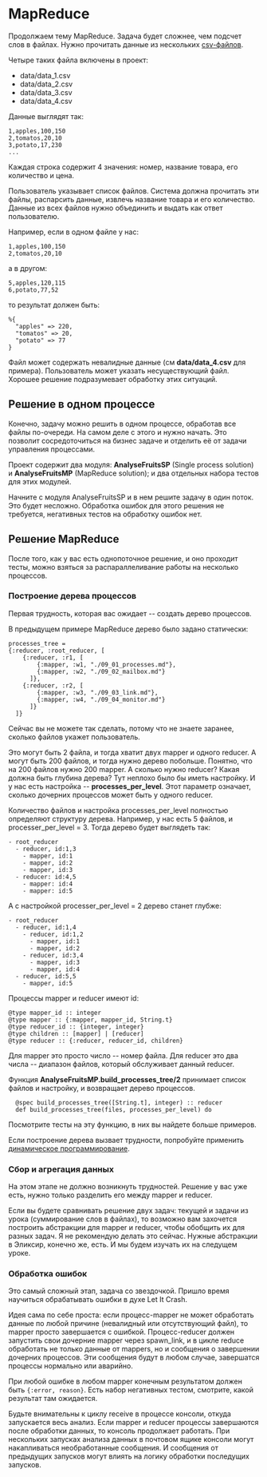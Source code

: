 # MapReduce

Продолжаем тему MapReduce. Задача будет сложнее, чем подсчет слов в файлах. Нужно прочитать данные из нескольких [csv-файлов](https://ru.wikipedia.org/wiki/CSV).

Четыре таких файла включены в проект:
- data/data_1.csv
- data/data_2.csv
- data/data_3.csv
- data/data_4.csv

Данные выглядят так:
```
1,apples,100,150
2,tomatos,20,10
3,potato,17,230
...
```

Каждая строка содержит 4 значения: номер, название товара, его количество и цена.

Пользователь указывает список файлов. Система должна прочитать эти файлы, распарсить данные, извлечь название товара и его количество. Данные из всех файлов нужно объединить и выдать как ответ пользователю.

Например, если в одном файле у нас:

```
1,apples,100,150
2,tomatos,20,10
```

а в другом:

```
5,apples,120,115
6,potato,77,52
```

то результат должен быть:

```
%{
  "apples" => 220,
  "tomatos" => 20,
  "potato" => 77
}
```

Файл может содержать невалидные данные (см **data/data_4.csv** для примера). Пользователь может указать несуществующий файл. Хорошее решение подразумевает обработку этих ситуаций.


## Решение в одном процессе

Конечно, задачу можно решить в одном процессе, обработав все файлы по-очереди. На самом деле с этого и нужно начать. Это позволит сосредоточиться на бизнес задаче и отделить её от задачи управления процессами.

Проект содержит два модуля: **AnalyseFruitsSP** (Single process solution) и **AnalyseFruitsMP** (MapReduce solution); и два отдельных набора тестов для этих модулей.

Начните с модуля AnalyseFruitsSP и в нем решите задачу в один поток. Это будет несложно. Обработка ошибок для этого решения не требуется, негативных тестов на обработку ошибок нет.


## Решение MapReduce

После того, как у вас есть однопоточное решение, и оно проходит тесты, можно взяться за распараллеливание работы на несколько процессов.


### Построение дерева процессов

Первая трудность, которая вас ожидает -- создать дерево процессов.

В предыдущем примере MapReduce дерево было задано статически:

```
processes_tree = 
{:reducer, :root_reducer, [
    {:reducer, :r1, [
        {:mapper, :w1, "./09_01_processes.md"},
        {:mapper, :w2, "./09_02_mailbox.md"}
      ]},
    {:reducer, :r2, [
        {:mapper, :w3, "./09_03_link.md"},
        {:mapper, :w4, "./09_04_monitor.md"}
      ]}
  ]}
```

Сейчас вы не можете так сделать, потому что не знаете заранее, сколько файлов укажет пользователь. 

Это могут быть 2 файла, и тогда хватит двух mapper и одного reducer. А могут быть 200 файлов, и тогда нужно дерево побольше. Понятно, что на 200 файлов нужно 200 mapper. А сколько нужно reducer? Какая должна быть глубина дерева? Тут неплохо было бы иметь настройку. И у нас есть настройка -- **processes_per_level**. Этот параметр означает, сколько дочерних процессов может быть у одного reducer. 

Количество файлов и настройка processes_per_level полностью определяют структуру дерева. Например, у нас есть 5 файлов, и processer_per_level = 3. Тогда дерево будет выглядеть так:

```
- root_reducer
  - reducer, id:1,3
    - mapper, id:1
    - mapper, id:2
    - mapper, id:3
  - reducer: id:4,5
    - mapper: id:4
    - mapper: id:5
```

А с настройкой processer_per_level = 2 дерево станет глубже:

```
- root_reducer
  - reducer, id:1,4
    - reducer, id:1,2
      - mapper, id:1
      - mapper, id:2
    - reducer, id:3,4
      - mapper, id:3
      - mapper, id:4
  - reducer, id:5,5
    - mapper, id:5
```

Процессы mapper и reducer имеют id:

```
@type mapper_id :: integer
@type mapper :: {:mapper, mapper_id, String.t}
@type reducer_id :: {integer, integer}
@type children :: [mapper] | [reducer]
@type reducer :: {:reducer, reducer_id, children}
```

Для mapper это просто число -- номер файла. Для reducer это два числа -- диапазон файлов, который обслуживает данный reducer. 


Функция **AnalyseFruitsMP.build_processes_tree/2** принимает список файлов и настройку, и возвращает дерево процессов.

```
  @spec build_processes_tree([String.t], integer) :: reducer
  def build_processes_tree(files, processes_per_level) do
```

Посмотрите тесты на эту функцию, в них вы найдете больше примеров.

Если построение дерева вызвает трудности, попробуйте применить [динамическое программирование](https://ru.wikipedia.org/wiki/%D0%94%D0%B8%D0%BD%D0%B0%D0%BC%D0%B8%D1%87%D0%B5%D1%81%D0%BA%D0%BE%D0%B5_%D0%BF%D1%80%D0%BE%D0%B3%D1%80%D0%B0%D0%BC%D0%BC%D0%B8%D1%80%D0%BE%D0%B2%D0%B0%D0%BD%D0%B8%D0%B5).


### Сбор и агрегация данных

На этом этапе не должно возникнуть трудностей. Решение у вас уже есть, нужно только разделить его между mapper и reducer.

Если вы будете сравнивать решение двух задач: текущей и задачи из урока (суммирование слов в файлах), то возможно вам захочется построить абстракции для mapper и reducer, чтобы обобщить их для разных задач. Я не рекомендую делать это сейчас. Нужные абстракции в Эликсир, конечно же, есть. И мы будем изучать их на следущем уроке.


### Обработка ошибок

Это самый сложный этап, задача со звездочкой. Пришло время научиться обрабатывать ошибки в духе Let It Crash. 

Идея сама по себе проста: если процесс-mapper не может обработать данные по любой причине (невалидный или отсутствующий файл), то mapper просто завершается с ошибкой. Процесс-reducer должен запустить свои дочерние mapper через spawn_link, и в цикле reduce обработать не только данные от mappers, но и сообщения о завершении дочерних процессов. Эти сообщения будут в любом случае, завершатся процессы нормально или аварийно.

При любой ошибке в любом mapper конечным результатом должен быть `{:error, reason}`. Есть набор негативных тестом, смотрите, какой результат там ожидается.

Будьте внимательны к циклу receive в процессе консоли, откуда запускается весь анализ. Если mapper и reducer процессы завершаются после обработки данных, то консоль продолжает работать. При нескольких запусках анализа данных в почтовом ящике консоли могут накапливаться необработанные сообщения. И сообщения от предыдущих запусков могут влиять на логику обработки последущих запусков. 
